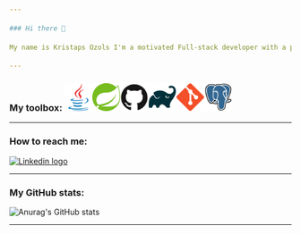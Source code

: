 ```yaml
---

### Hi there 👋

My name is Kristaps Ozols I'm a motivated Full-stack developer with a passion for programming. Always open to new opportunities.

---
```


### My toolbox: <img src="https://github.com/devicons/devicon/blob/master/icons/java/java-original.svg" alt="Java logo" width="50" height="50" /><img src="https://github.com/devicons/devicon/blob/master/icons/spring/spring-original.svg" alt="Spring logo" width="50" height="50" /><img src="https://github.com/devicons/devicon/blob/master/icons/github/github-original.svg" alt="Github logo" width="50" height="50" /><img src="https://github.com/devicons/devicon/blob/master/icons/gradle/gradle-plain.svg" alt="Gradle logo" width="50" height="50" /><img src="https://github.com/devicons/devicon/blob/master/icons/git/git-original.svg" alt="Git logo" width="50" height="50" /><img src="https://github.com/devicons/devicon/blob/master/icons/postgresql/postgresql-original.svg" alt="Git logo" width="50" height="50" />

---

### How to reach me: 
[![Linkedin logo](https://github.com/hussainweb/hussainweb/blob/main/icons/linkedin.png)](https://www.linkedin.com/in/kristaps-ozols/)

---

### My GitHub stats:
![Anurag's GitHub stats](https://github-readme-stats.vercel.app/api?username=kristapsozy&show_icons=true&theme=radical)



---



<!--
**kristapsozy/kristapsozy** is a ✨ _special_ ✨ repository because its `README.md` (this file) appears on your GitHub profile.

Here are some ideas to get you started:

- 🔭 I’m currently working on ...
- 🌱 I’m currently learning ...
- 👯 I’m looking to collaborate on ...
- 🤔 I’m looking for help with ...
- 💬 Ask me about ...
- 📫 How to reach me: ...
- 😄 Pronouns: ...
- ⚡ Fun fact: ...
-->
